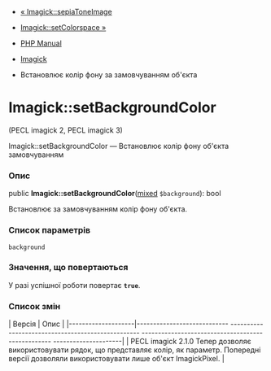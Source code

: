 - [« Imagick::sepiaToneImage](imagick.sepiatoneimage.md)
- [Imagick::setColorspace »](imagick.setcolorspace.md)

- [PHP Manual](index.md)
- [Imagick](class.imagick.md)
- Встановлює колір фону за замовчуванням об'єкта

# Imagick::setBackgroundColor

(PECL imagick 2, PECL imagick 3)

Imagick::setBackgroundColor — Встановлює колір фону об'єкта
замовчуванням

### Опис

public
**Imagick::setBackgroundColor**([mixed](language.types.declarations.md#language.types.declarations.mixed)
`$background`): bool

Встановлює за замовчуванням колір фону об'єкта.

### Список параметрів

`background`

### Значення, що повертаються

У разі успішної роботи повертає **`true`**.

### Список змін

| Версія | Опис |
|--------------------|---------------------------- -------------------------------------------------- -------------------------------------------------- ---------------------|
| PECL imagick 2.1.0 Тепер дозволяє використовувати рядок, що представляє колір, як параметр. Попередні версії дозволяли використовувати лише об'єкт ImagickPixel. |
